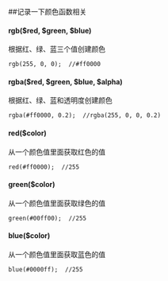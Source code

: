##记录一下颜色函数相关

#### rgb($red, $green, $blue)

根据红、绿、蓝三个值创建颜色

```shell
rgb(255, 0, 0);  //#ff0000
```

#### rgba($red, $green, $blue, $alpha)

根据红、绿、蓝和透明度创建颜色

```shell
rgba(#ff0000, 0.2);  //rgba(255, 0, 0, 0.2)
```

#### red($color)

从一个颜色值里面获取红色的值

```shell
red(#ff0000);  //255
```


#### green($color)

从一个颜色值里面获取绿色的值

```shell
green(#00ff00);  //255
```


#### blue($color)

从一个颜色值里面获取蓝色的值

```shell
blue(#0000ff);  //255
```




